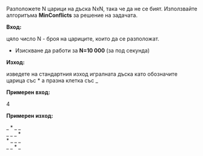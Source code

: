Разположете N царици на дъска NxN, така че да не се бият. Използвайте алгоритъма **MinConflicts** за решение на задачата.

**Вход:**

цяло число N - броя на цариците, които да се разположат.

* Изискване да работи за **N=10 000** (за под секунда)

**Изход:**

изведете на стандартния изход игралната дъска като обозначите царица със * а празна клетка със _

**Примерен вход:**

4

**Примерен изход:**

_  \*  _  _  
_  _  _  \*  
\*  _  _  _  
_  _  \*  _  
